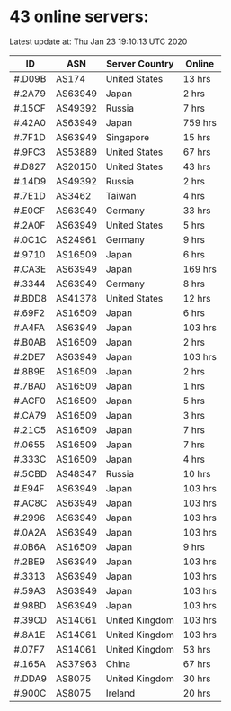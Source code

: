 # 43 online servers:

Latest update at: Thu Jan 23 19:10:13 UTC 2020

| ID | ASN | Server Country | Online |
| -- | --- | -------------- | ------ |
| #.D09B | AS174 | United States | 13 hrs |
| #.2A79 | AS63949 | Japan | 2 hrs |
| #.15CF | AS49392 | Russia | 7 hrs |
| #.42A0 | AS63949 | Japan | 759 hrs |
| #.7F1D | AS63949 | Singapore | 15 hrs |
| #.9FC3 | AS53889 | United States | 67 hrs |
| #.D827 | AS20150 | United States | 43 hrs |
| #.14D9 | AS49392 | Russia | 2 hrs |
| #.7E1D | AS3462 | Taiwan | 4 hrs |
| #.E0CF | AS63949 | Germany | 33 hrs |
| #.2A0F | AS63949 | United States | 5 hrs |
| #.0C1C | AS24961 | Germany | 9 hrs |
| #.9710 | AS16509 | Japan | 6 hrs |
| #.CA3E | AS63949 | Japan | 169 hrs |
| #.3344 | AS63949 | Germany | 8 hrs |
| #.BDD8 | AS41378 | United States | 12 hrs |
| #.69F2 | AS16509 | Japan | 6 hrs |
| #.A4FA | AS63949 | Japan | 103 hrs |
| #.B0AB | AS16509 | Japan | 2 hrs |
| #.2DE7 | AS63949 | Japan | 103 hrs |
| #.8B9E | AS16509 | Japan | 2 hrs |
| #.7BA0 | AS16509 | Japan | 1 hrs |
| #.ACF0 | AS16509 | Japan | 5 hrs |
| #.CA79 | AS16509 | Japan | 3 hrs |
| #.21C5 | AS16509 | Japan | 7 hrs |
| #.0655 | AS16509 | Japan | 7 hrs |
| #.333C | AS16509 | Japan | 4 hrs |
| #.5CBD | AS48347 | Russia | 10 hrs |
| #.E94F | AS63949 | Japan | 103 hrs |
| #.AC8C | AS63949 | Japan | 103 hrs |
| #.2996 | AS63949 | Japan | 103 hrs |
| #.0A2A | AS63949 | Japan | 103 hrs |
| #.0B6A | AS16509 | Japan | 9 hrs |
| #.2BE9 | AS63949 | Japan | 103 hrs |
| #.3313 | AS63949 | Japan | 103 hrs |
| #.59A3 | AS63949 | Japan | 103 hrs |
| #.98BD | AS63949 | Japan | 103 hrs |
| #.39CD | AS14061 | United Kingdom | 103 hrs |
| #.8A1E | AS14061 | United Kingdom | 103 hrs |
| #.07F7 | AS14061 | United Kingdom | 53 hrs |
| #.165A | AS37963 | China | 67 hrs |
| #.DDA9 | AS8075 | United Kingdom | 30 hrs |
| #.900C | AS8075 | Ireland | 20 hrs |

